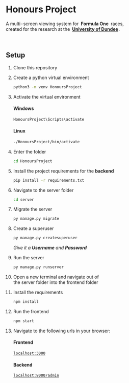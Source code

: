 
# Honours Project

A multi - screen viewing system for **Formula One** races, <br>
created for the research at the **[University of Dundee]** .

<br>

## Setup

1. Clone this repository

2. Create a python virtual environment

    ```sh
    python3 -m venv HonoursProject
    ```

3. Activate the virtual environment

    #### Windows

    ```sh
    HonoursProject\Scripts\activate
    ```
    
    #### Linux
    
    ```sh
    ./HonoursProject/bin/activate
    ```
    
4. Enter the folder

    ```sh
    cd HonoursProject
    ```

5. Install the project requirements for the **backend**

    ```sh
    pip install -r requirements.txt
    ```

6. Navigate to the server folder 

    ```sh
    cd server
    ```
7. Migrate the server

    ```sh
    py manage.py migrate
    ```

8. Create a superuser
    
    ```sh
    py manage.py createsuperuser
    ```
    
    *Give it a **Username** and* ***Password***

9. Run the server

    ```sh
    py manage.py runserver
    ```

10. Open a new terminal and navigate out of <br>
    the server folder into the frontend folder

9. Install the requirements

    ```sh
    npm install
    ```

10. Run the frontend
    
    ```sh
    npm start
    ```

11. Navigate to the following urls in your browser:

    #### Frontend
    
    [`localhost:3000`][Frontend]
    
    #### Backend
    
    [`localhost:8000/admin`][Backend]
    

<!----------------------------------------------------------------------------->

[University of Dundee]: https://www.dundee.ac.uk/

[Frontend]: localhost:3000
[Backend]: localhost:8000/admin
